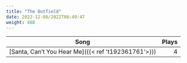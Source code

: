 ```yaml
---
title: "The Outfield"
date: 2022-12-08/2022T06:49:47
weight: 488
---
```




 Song | Plays 
----- | -----:
[Santa, Can’t You Hear Me]({{< ref 't192361761'>}}) | 4
